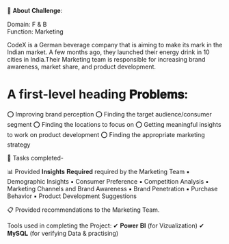 📝 𝐀𝐛𝐨𝐮𝐭 𝐂𝐡𝐚𝐥𝐥𝐞𝐧𝐠𝐞:

Domain: F & B   
Function: Marketing

CodeX is a German beverage company that is aiming to make its mark in the Indian market.
A few months ago, they launched their energy drink in 10 cities in India.Their Marketing
team is responsible for increasing brand awareness, market share, and product development.

# A first-level heading 𝐏𝐫𝐨𝐛𝐥𝐞𝐦𝐬:
⭕ Improving brand perception
⭕ Finding the target audience/consumer segment
⭕ Finding the locations to focus on
⭕ Getting meaningful insights to work on product development
⭕ Finding the appropriate marketing strategy

📌 Tasks completed-

📊 Provided 𝐈𝐧𝐬𝐢𝐠𝐡𝐭𝐬 𝐑𝐞𝐪𝐮𝐢𝐫𝐞𝐝 required by the Marketing Team
▪ Demographic Insights
▪ Consumer Preference
▪ Competition Analysis
▪ Marketing Channels and Brand Awareness
▪ Brand Penetration
▪ Purchase Behavior
▪ Product Development Suggestions

📋 Provided recommendations to the Marketing Team.

Tools used in completing the Project:
✔ 𝐏𝐨𝐰𝐞𝐫 𝐁𝐈 (for Vizualization)
✔ 𝐌𝐲𝐒𝐐𝐋 (for verifying Data & practising)
